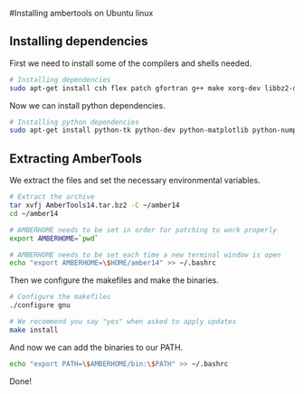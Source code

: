 #Installing ambertools on Ubuntu linux

## Installing dependencies

First we need to install some of the compilers and shells needed.
```bash
# Installing dependencies
sudo apt-get install csh flex patch gfortran g++ make xorg-dev libbz2-dev
```
Now we can install python dependencies.
```bash
# Installing python dependencies
sudo apt-get install python-tk python-dev python-matplotlib python-numpy python-scipy
```

## Extracting AmberTools
We extract the files and set the necessary environmental variables.
```bash
# Extract the archive
tar xvfj AmberTools14.tar.bz2 -C ~/amber14
cd ~/amber14

# AMBERHOME needs to be set in order for patching to work properly
export AMBERHOME=`pwd`

# AMBERHOME needs to be set each time a new terminal window is open
echo "export AMBERHOME=\$HOME/amber14" >> ~/.bashrc
```

Then we configure the makefiles and make the binaries.
```bash
# Configure the makefiles
./configure gnu

# We recommend you say "yes" when asked to apply updates
make install
```

And now we can add the  binaries to our PATH.
```bash
echo "export PATH=\$AMBERHOME/bin:\$PATH" >> ~/.bashrc
```

Done!